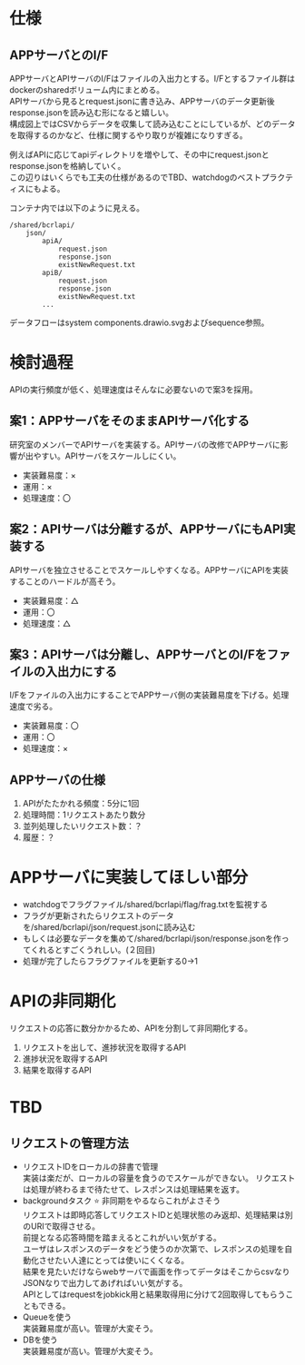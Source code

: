 # 仕様
## APPサーバとのI/F
APPサーバとAPIサーバのI/Fはファイルの入出力とする。I/Fとするファイル群はdockerのsharedボリューム内にまとめる。  
APIサーバから見るとrequest.jsonに書き込み、APPサーバのデータ更新後response.jsonを読み込む形になると嬉しい。  
構成図上ではCSVからデータを収集して読み込むことにしているが、どのデータを取得するのかなど、仕様に関するやり取りが複雑になりすぎる。

例えばAPIに応じてapiディレクトリを増やして、その中にrequest.jsonとresponse.jsonを格納していく。  
この辺りはいくらでも工夫の仕様があるのでTBD、watchdogのベストプラクティスにもよる。　　

コンテナ内では以下のように見える。
```
/shared/bcrlapi/
    json/
        apiA/
            request.json
            response.json
            existNewRequest.txt
        apiB/
            request.json
            response.json
            existNewRequest.txt
        ...
```

データフローはsystem components.drawio.svgおよびsequence参照。

# 検討過程
APIの実行頻度が低く、処理速度はそんなに必要ないので案3を採用。
## 案1：APPサーバをそのままAPIサーバ化する
研究室のメンバーでAPIサーバを実装する。APIサーバの改修でAPPサーバに影響が出やすい。APIサーバをスケールしにくい。
- 実装難易度：×
- 運用：×
- 処理速度：〇

## 案2：APIサーバは分離するが、APPサーバにもAPI実装する
APIサーバを独立させることでスケールしやすくなる。APPサーバにAPIを実装することのハードルが高そう。
- 実装難易度：△
- 運用：〇
- 処理速度：△

## 案3：APIサーバは分離し、APPサーバとのI/Fをファイルの入出力にする
I/Fをファイルの入出力にすることでAPPサーバ側の実装難易度を下げる。処理速度で劣る。
- 実装難易度：〇
- 運用：〇
- 処理速度：×

## APPサーバの仕様
1. APIがたたかれる頻度：5分に1回
2. 処理時間：1リクエストあたり数分
3. 並列処理したいリクエスト数：？
4. 履歴：？

# APPサーバに実装してほしい部分
- watchdogでフラグファイル/shared/bcrlapi/flag/frag.txtを監視する
- フラグが更新されたらリクエストのデータを/shared/bcrlapi/json/request.jsonに読み込む
- もしくは必要なデータを集めて/shared/bcrlapi/json/response.jsonを作ってくれるとすごくうれしい。(２回目)
- 処理が完了したらフラグファイルを更新する0→1

# APIの非同期化
リクエストの応答に数分かかるため、APIを分割して非同期化する。
1. リクエストを出して、進捗状況を取得するAPI
2. 進捗状況を取得するAPI
3. 結果を取得するAPI

# TBD
## リクエストの管理方法
- リクエストIDをローカルの辞書で管理  
実装は楽だが、ローカルの容量を食うのでスケールができない。
リクエストは処理が終わるまで待たせて、レスポンスは処理結果を返す。
- backgroundタスク :star: 非同期をやるならこれがよさそう  
リクエストは即時応答してリクエストIDと処理状態のみ返却、処理結果は別のURIで取得させる。  
前提となる応答時間を踏まえるとこれがいい気がする。  
ユーザはレスポンスのデータをどう使うのか次第で、レスポンスの処理を自動化させたい人達にとっては使いにくくなる。  
結果を見たいだけならwebサーバで画面を作ってデータはそこからcsvなりJSONなりで出力してあげればいい気がする。  
APIとしてはrequestをjobkick用と結果取得用に分けて2回取得してもらうこともできる。  
- Queueを使う  
実装難易度が高い。管理が大変そう。
- DBを使う  
実装難易度が高い。管理が大変そう。